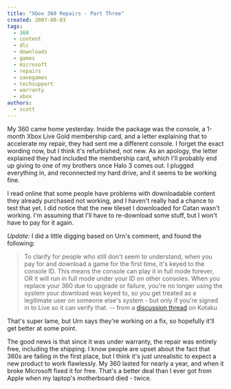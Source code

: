 ```yaml
---
title: "Xbox 360 Repairs - Part Three"
created: 2007-08-03
tags: 
  - 360
  - content
  - dlc
  - downloads
  - games
  - microsoft
  - repairs
  - savegames
  - techsupport
  - warranty
  - xbox
authors: 
  - scott
---
```


My 360 came home yesterday. Inside the package was the console, a 1-month Xbox Live Gold membership card, and a letter explaining that to accelerate my repair, they had sent me a different console. I forget the exact wording now, but I think it's refurbished, not new. As an apology, the letter explained they had included the membership card, which I'll probably end up giving to one of my brothers once Halo 3 comes out. I plugged everything in, and reconnected my hard drive, and it seems to be working fine.

I read online that some people have problems with downloadable content they already purchased not working, and I haven't really had a chance to test that yet. I did notice that the new tileset I downloaded for Catan wasn't working. I'm assuming that I'll have to re-download some stuff, but I won't have to pay for it again.

_Update:_ I did a little digging based on Urn's comment, and found the following:

> To clarify for people who still don't seem to understand, when you pay for and download a game for the first time, it's keyed to the console ID. This means the console can play it in full mode forever, OR it will run in full mode under your ID on other consoles. When you replace your 360 due to upgrade or failure, you're no longer using the system your download was keyed to, so you get treated as a legitimate user on someone else's system - but only if you're signed in to Live so it can verify that. \-- from a [discussion thread](http://kotaku.com/gaming/xbox-360-elite/howto-transfer-data-to-your-360-elite-255655.php#c1352305) on Kotaku

That's super lame, but Urn says they're working on a fix, so hopefully it'll get better at some point.

The good news is that since it was under warranty, the repair was entirely free, including the shipping. I know people are upset about the fact that 360s are failing in the first place, but I think it's just unrealistic to expect a new product to work flawlessly. My 360 lasted for nearly a year, and when it broke Microsoft fixed it for free. That's a better deal than I ever got from Apple when my laptop's motherboard died - twice.
